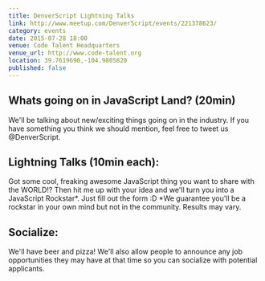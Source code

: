 ```yaml
---
title: DenverScript Lightning Talks
link: http://www.meetup.com/DenverScript/events/221378623/
category: events
date: 2015-07-28 18:00
venue: Code Talent Headquarters
venue_url: http://www.code-talent.org
location: 39.7619690,-104.9805820
published: false
---
```

## Whats going on in JavaScript Land? (20min)
We'll be talking about new/exciting things going on in the industry. If you have something you think we should mention, feel free to tweet us @DenverScript.

## Lightning Talks (10min each):
Got some cool, freaking awesome JavaScript thing you want to share with the WORLD!? Then hit me up with your idea and we'll turn you into a JavaScript Rockstar\*. Just fill out the form :D
\*We guarantee you'll be a rockstar in your own mind but not in the community. Results may vary.

## Socialize:
We'll have beer and pizza! We'll also allow people to announce any job opportunities they may have at that time so you can socialize with potential applicants.
